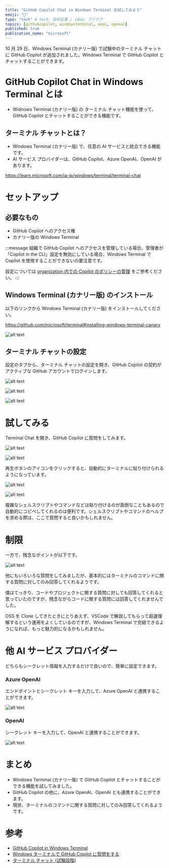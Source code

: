 ```yaml
---
title: "GitHub Copilot Chat in Windows Terminal を試してみよう"
emoji: "🍣"
type: "tech" # tech: 技術記事 / idea: アイデア
topics: [githubcopilot, windowsterminal, aoai, openai]
published: true
publication_name: "microsoft"
---
```


10 月 29 日、Windows Terminal (カナリー版) で試験中のターミナル チャットに GitHub Copilot が追加されました。Windows Terminal で GitHub Copilot とチャットすることができます。

# GitHub Copilot Chat in Windows Terminal とは

-   Widnows Terminal (カナリー版) の ターミナル チャット機能を使って、GitHub Copilot とチャットすることができる機能です。

## ターミナル チャットとは？

-   Windows Terminal (カナリー版) で、任意の AI サービスと統合できる機能です。
-   AI サービス プロバイダーは、GitHub Copilot、Azure OpenAI、OpenAI があります。

https://learn.microsoft.com/ja-jp/windows/terminal/terminal-chat

# セットアップ

## 必要なもの

-   GitHub Copilot へのアクセス権
-   カナリー版の Windows Terminal

:::message
組織で GitHub Copilot へのアクセスを管理している場合、管理者が「Copilot in the CLI」設定を無効にしている場合、Windows Terminal で Copilot を使用することができないの要注意です。

設定については [organization 内での Copilot のポリシーの管理](https://docs.github.com/ja/copilot/managing-copilot/managing-github-copilot-in-your-organization/managing-policies-for-copilot-in-your-organization) をご参考ください。
:::

## Windows Terminal (カナリー版) のインストール

以下のリンクから Windows Terminal (カナリー版) をインストールしてください。

https://github.com/microsoft/terminal#installing-windows-terminal-canary

![alt text](/images/github-copilot-chat-in-windows-terminal/install-canary.png)

## ターミナル チャットの設定

設定のタブから、ターミナル チャットの設定を開き、GitHub Copilot の契約がアクティブな GitHub アカウントでログインします。

![alt text](/images/github-copilot-chat-in-windows-terminal/terminal-chat-setting.png)

![alt text](/images/github-copilot-chat-in-windows-terminal/github-auth.png)

![alt text](/images/github-copilot-chat-in-windows-terminal/set-as-active-porovider.png)

# 試してみる

Terminal Chat を開き、GitHub Copilot に質問をしてみます。

![alt text](/images/github-copilot-chat-in-windows-terminal/open-terminal-chat.png)

![alt text](/images/github-copilot-chat-in-windows-terminal/terminal-chat-ui.png)

再生ボタンのアイコンをクリックすると、自動的にターミナルに貼り付けられるようになっています。

![alt text](/images/github-copilot-chat-in-windows-terminal/result.png)

![alt text](/images/github-copilot-chat-in-windows-terminal/reflect-terminal.png)

複雑なシェルスクリプトやコマンドなどは貼り付けるのが面倒なこともあるので自動的にコピペしてくれるのは便利です。シェルスクリプトやコマンドのヘルプを求める際は、ここで質問すると良いかもしれません。

# 制限

一方で、残念なポイントが以下です。

![alt text](/images/github-copilot-chat-in-windows-terminal/limitation.png)

他にもいろいろな質問をしてみましたが、基本的にはターミナルのコマンドに関する質問に対してのみ回答してくれるようです。

僕はてっきり、コードやプロジェクトに関する質問に対しても回答してくれると思っていたのですが、残念ながらコードに関する質問には回答してくれませんでした。

OSS を Clone してきたときにとりあえず、VSCode で解説してもらって超速理解するという運用をよくしているのですが、Windows Terminal で完結できるようになれば、もっと魅力的になるかもしれません。

# 他 AI サービス プロバイダー

どちらもシークレット情報を入力するだけで良いので、簡単に設定できます。

### Azure OpenAI

エンドポイントとシークレット キーを入力して、Azure OpenAI と連携することができます。

![alt text](/images/github-copilot-chat-in-windows-terminal/use-aoai.png)

### OpenAI

シークレット キーを入力して、OpenAI と連携することができます。

![alt text](/images/github-copilot-chat-in-windows-terminal/use-openai.png)

# まとめ

-   Windows Terminal (カナリー版) で GitHub Copilot とチャットすることができる機能を試してみました。
-   GitHub Copilot の他に、Azure OpenAI、OpenAI とも連携することができます。
-   現状、ターミナルのコマンドに関する質問に対してのみ回答してくれるようです。

# 参考

-   [GitHub Copilot in Windows Terminal](https://devblogs.microsoft.com/commandline/github-copilot-in-windows-terminal/)
-   [Windows ターミナルで GitHub Copilot に質問をする](https://docs.github.com/ja/copilot/using-github-copilot/asking-github-copilot-questions-in-windows-terminal)
-   [ターミナル チャット (試験段階)](https://learn.microsoft.com/ja-jp/windows/terminal/terminal-chat)
